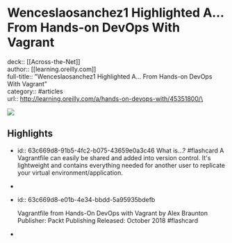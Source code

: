 # Wenceslaosanchez1 Highlighted A... From Hands-on DevOps With Vagrant

deck:: [[Across-the-Net]]\
author:: [[learning.oreilly.com]]\
full-title:: "Wenceslaosanchez1 Highlighted A... From Hands-on DevOps With Vagrant"\
category:: #articles\
url:: http://learning.oreilly.com/a/hands-on-devops-with/45351800/\

![](https://readwise-assets.s3.amazonaws.com/static/images/article2.74d541386bbf.png)
## Highlights
- id:: 63c669d8-91b5-4fc2-b075-43659e0a3c46
   What is...? #flashcard 
    A Vagrantfile can easily be shared and added into version control. It's lightweight and contains everything needed for another user to replicate your virtual environment/application.
-
- id:: 63c669d8-e01b-4e34-bbdd-5a95935bdefb
  
  
     Vagrantfile
     from Hands-On DevOps with Vagrant
     by Alex Braunton
     Publisher: Packt Publishing
     Released: October 2018 #flashcard
-